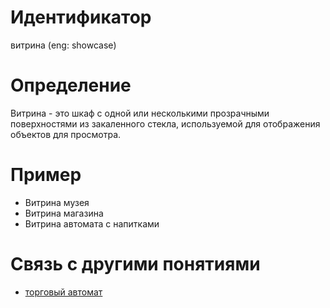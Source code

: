 # Идентификатор

витрина (eng: showcase)

# Определение

Витрина - это шкаф с одной или несколькими прозрачными поверхностями из закаленного стекла, используемой для отображения объектов для просмотра. 

# Пример

- Витрина музея
- Витрина магазина
- Витрина автомата с напитками


# Связь с другими понятиями
- [торговый автомат](vending_machine.md)

